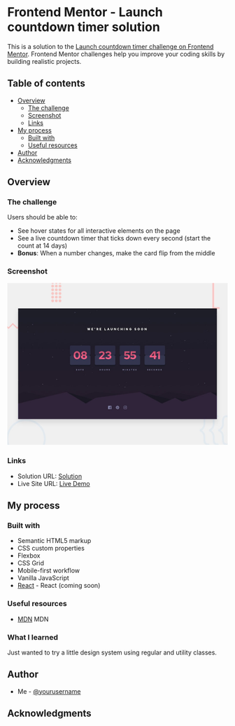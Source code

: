 # Frontend Mentor - Launch countdown timer solution

This is a solution to the [Launch countdown timer challenge on Frontend Mentor](https://www.frontendmentor.io/challenges/launch-countdown-timer-N0XkGfyz-). Frontend Mentor challenges help you improve your coding skills by building realistic projects.

## Table of contents

- [Overview](#overview)
  - [The challenge](#the-challenge)
  - [Screenshot](#screenshot)
  - [Links](#links)
- [My process](#my-process)
  - [Built with](#built-with)
  - [Useful resources](#useful-resources)
- [Author](#author)
- [Acknowledgments](#acknowledgments)

## Overview

### The challenge

Users should be able to:

- See hover states for all interactive elements on the page
- See a live countdown timer that ticks down every second (start the count at 14 days)
- **Bonus**: When a number changes, make the card flip from the middle

### Screenshot
![](./screenshot.jpg)


### Links
- Solution URL: [Solution](https://your-solution-url.com)
- Live Site URL: [Live Demo](https://hack-countdown-timer.netlify.app/)

## My process

### Built with
- Semantic HTML5 markup
- CSS custom properties
- Flexbox
- CSS Grid
- Mobile-first workflow
- Vanilla JavaScript
- [React](https://reactjs.org/) - React (coming soon)

### Useful resources
- [MDN](https://developer.mozilla.org/en-US/docs/Web/CSS) MDN

### What I learned
Just wanted to try a little design system using regular and utility classes.

## Author
- Me - [@yourusername](https://www.frontendmentor.io/profile/HackMort)

## Acknowledgments
